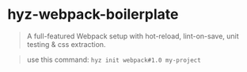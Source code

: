 # hyz-webpack-boilerplate

> A full-featured Webpack setup with hot-reload, lint-on-save, unit testing & css extraction.

> use this command: `hyz init webpack#1.0 my-project`

